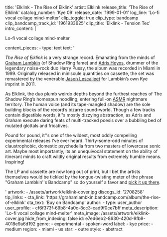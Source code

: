 title: 'Elklink - The Rise of Elklink'
artist: Elklink
release_title: 'The Rise of Elklink'
catalog_number: 'Kye 09'
release_date: '1999-01-01'
log_line: 'Lo-fi vocal collage mind-melter'
clip_toggle: true
clip_type: bandcamp
clip_bandcamp_track_id: '1961933625'
clip_title: 'Elklink - Tension Tec'
intro_content: |
  <p>Lo-fi vocal collage mind-melter
  </p>
content_pieces:
  -
    type: text
    text: '<p><i>The Rise of Elklink</i>&nbsp;is a very strange record. Emanating from the minds of <a href="https://www.discogs.com/artist/474675-Graham-Lambkin" target="_blank">Graham Lambkin</a> (of Shadow Ring fame) and <a href="https://www.discogs.com/artist/622196-Adris-Hoyos" target="_blank">Adris Hoyos</a>, drummer of the legendary noise-rock duo Harry Pussy, the album was recorded in Miami in 1999. Originally released in miniscule quantities on cassette, the set was remastered by the venerable <a href="https://www.discogs.com/artist/541-Jason-Lescalleet" target="_blank">Jason Lescalleet</a> for Lambkin’s own Kye imprint in 2011.&nbsp;</p><p>As Elklink, the duo plumb weirdo depths beyond the furthest reaches of The Shadow Ring’s homespun noodling, entering full-on <a href="https://en.wikipedia.org/wiki/Autonomous_sensory_meridian_response" target="_blank">ASMR</a> nightmare territory. The human voice (and its tape-mangled shadow) are the sole building blocks of the record’s bizarre sound-world. Though a few tracks contain digestible words, it''s mostly dizzying abstraction, as Adris and Graham execute daring feats of multi-tracked poesis over a bubbling bed of mutated glottals and fricatives.&nbsp;</p><p>Pound for pound, it''s one of the wildest, most oddly compelling experimental releases I’ve ever heard. Thirty-some-odd minutes of claustrophobic, domestic psychedelia from two masters of lowercase sonic art. Maybe most importantly, its an unequivocal statement on the ability of itinerant minds to craft wildly original results from extremely humble means. Inspiring!</p><p>The LP and cassette are now long out of print, but I bet the artists themselves would be tickled by the tongue-twisting meter of the phrase "Graham Lambkin''s Bandcamp" so do yourself a favor and <a href="https://grahamlambkin.bandcamp.com/album/the-rise-of-elklink" target="_blank">pick it up there</a>.&nbsp;</p>'
artwork:
  - /assets/artwork/elklink-cover.jpg
discogs_id: '2708258'
tip_links:
  -
    cta_link: 'https://grahamlambkin.bandcamp.com/album/the-rise-of-elklink'
    cta_text: 'Buy on Bandcamp'
author:
  -
    type: user_author
    user_profile:
      - cf6f373f-69b8-4a0c-8cc3-cad9f0ce7bff
meta_description: 'Lo-fi vocal collage mind-melter'
meta_image: /assets/artwork/elklink-cover.jpg
hide_from_indexing: false
id: e7ed6eb2-8630-420d-9fb9-4018e9a6d192
genre:
  - experimental
  - spoken-word
label:
  - kye
price:
  - medium
region:
  - miami
  - us
star:
  - outre
style:
  - abstract
